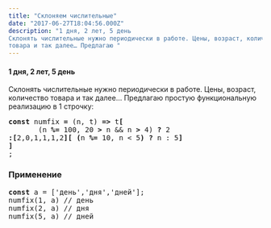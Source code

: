 ```yaml
---
title: "Склоняем числительные"
date: "2017-06-27T18:04:56.000Z"
description: "1 дня, 2 лет, 5 день
Склонять числительные нужно периодически в работе. Цены, возраст, количество
товара и так далее… Предлагаю "
---
```


<h4>1 дня, 2 лет, 5 день</h4>
<p>Склонять числительные нужно периодически в работе. Цены, возраст, количество товара и так далее… Предлагаю простую функциональную реализацию в 1 строчку:</p>
<pre><strong>const</strong> numfix <strong>=</strong> (n, t) <strong>=&gt;</strong> t<strong>[</strong><br>       (n <strong>%=</strong> 100, 20 <strong>&gt;</strong> n &amp;&amp; n <strong>&gt;</strong> 4) <strong>?</strong> 2<br><strong>:[</strong>2,0,1,1,1,2<strong>][</strong> <strong>(</strong>n <strong>%=</strong> 10, n &lt; 5<strong>)</strong> <strong>?</strong> n : 5<strong>]</strong><br><strong>]</strong><br>;</pre>
<h3>Применение</h3>
<pre><strong>const</strong> a = ['день','дня','дней'];<br>numfix(1, a) // день<br>numfix(2, a) // дня<br>numfix(5, a) // дней</pre>


